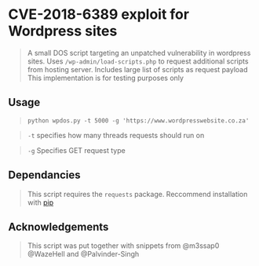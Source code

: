 # CVE-2018-6389 exploit for Wordpress sites

> A small DOS script targeting an unpatched vulnerability in wordpress sites. 
> Uses `/wp-admin/load-scripts.php` to request additional scripts from hosting server.
> Includes large list of scripts as request payload
> This implementation is for testing purposes only

## Usage

> `python wpdos.py -t 5000 -g 'https://www.wordpresswebsite.co.za'` 

> `-t` specifies how many threads requests should run on

> `-g` Specifies GET request type

## Dependancies

> This script requires the `requests` package. Reccommend installation with [pip](https://bootstrap.pypa.io/get-pip.py)

## Acknowledgements

> This script was put together with snippets from @m3ssap0 @WazeHell and @Palvinder-Singh
